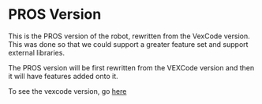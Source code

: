 # PROS Version

This is the PROS version of the robot, rewritten from the VexCode version. This was done so that we could support a greater feature set and support external libraries.

The PROS version will be first rewritten from the VEXCode version and then it will have features added onto it.

To see the vexcode version, go [here](https://github.com/calhighrobotics/Over-Under-2023-24-teamB)